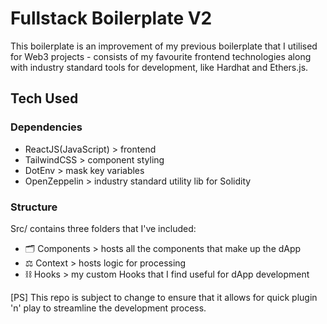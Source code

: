 # Fullstack Boilerplate V2

This boilerplate is an improvement of my previous boilerplate that I utilised for Web3 projects - consists of my favourite frontend technologies along with industry standard tools for development, like Hardhat and Ethers.js.

## Tech Used
### Dependencies
- ReactJS(JavaScript) > frontend
- TailwindCSS > component styling
- DotEnv > mask key variables
- OpenZeppelin > industry standard utility lib for Solidity

### Structure
Src/ contains three folders that I've included:

- 🗂 Components > hosts all the components that make up the dApp
- ⚖ Context > hosts logic for processing
- ⛓ Hooks > my custom Hooks that I find useful for dApp development

[PS] This repo is subject to change to ensure that it allows for quick plugin 'n' play to streamline the development process.